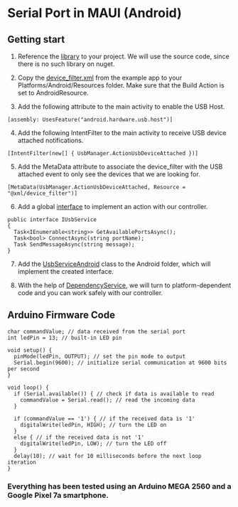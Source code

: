 #  Serial Port in MAUI (Android)

## Getting start

1. Reference the [library](https://github.com/anotherlab/UsbSerialForAndroid?tab=readme-ov-file) to your project. We will use the source code, since there is no such library on nuget.
   
2. Copy the [device_filter.xml](https://github.com/anotherlab/UsbSerialForAndroid/blob/main/UsbSerialExampleApp/Resources/xml/device_filter.xml) from the example app to your Platforms/Android/Resources folder. Make sure that the Build Action is set to AndroidResource.

3. Add the following attribute to the main activity to enable the USB Host.

```
[assembly: UsesFeature("android.hardware.usb.host")]
```

4. Add the following IntentFilter to the main activity to receive USB device attached notifications.

```
[IntentFilter(new[] { UsbManager.ActionUsbDeviceAttached })]
```

5. Add the MetaData attribute to associate the device_filter with the USB attached event to only see the devices that we are looking for.

```
[MetaData(UsbManager.ActionUsbDeviceAttached, Resource = "@xml/device_filter")]
```

6. Add a global [interface](https://github.com/c3n9/SerialPortTestInAndroid/blob/master/SerialPortTest/IUsbService.cs) to implement an action with our controller.

```
public interface IUsbService
{
  Task<IEnumerable<string>> GetAvailablePortsAsync();
  Task<bool> ConnectAsync(string portName);
  Task SendMessageAsync(string message);
}
```

7. Add the [UsbServiceAndroid](https://github.com/c3n9/SerialPortTestInAndroid/tree/master/SerialPortTest/Platforms/Android) class to the Android folder, which will implement the created interface.
   
8. With the help of [DependencyService](https://github.com/c3n9/SerialPortTestInAndroid/blob/master/SerialPortTest/MainPage.xaml.cs), we will turn to platform-dependent code and you can work safely with our controller.


## Arduino Firmware Code

```
char commandValue; // data received from the serial port
int ledPin = 13; // built-in LED pin

void setup() {
  pinMode(ledPin, OUTPUT); // set the pin mode to output
  Serial.begin(9600); // initialize serial communication at 9600 bits per second
}

void loop() {
  if (Serial.available()) { // check if data is available to read
    commandValue = Serial.read(); // read the incoming data
  }

  if (commandValue == '1') { // if the received data is '1'
    digitalWrite(ledPin, HIGH); // turn the LED on
  }
  else { // if the received data is not '1'
    digitalWrite(ledPin, LOW); // turn the LED off
  }
  delay(10); // wait for 10 milliseconds before the next loop iteration
}
```

### Everything has been tested using an Arduino MEGA 2560 and a Google Pixel 7a smartphone.
